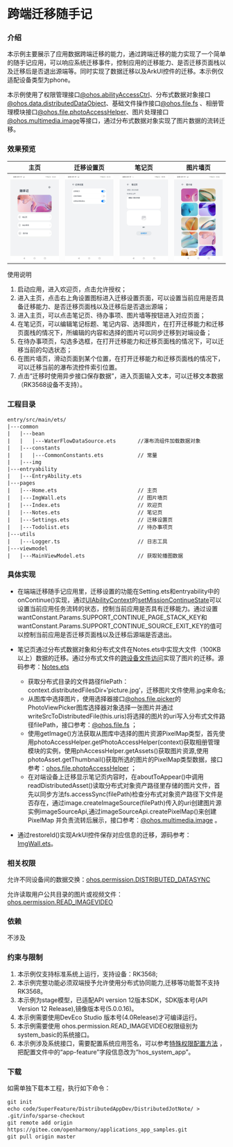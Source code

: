 # 跨端迁移随手记

### 介绍

本示例主要展示了应用数据跨端迁移的能力，通过跨端迁移的能力实现了一个简单的随手记应用，可以响应系统迁移事件，控制应用的迁移能力、是否迁移页面栈以及迁移后是否退出源端等。同时实现了数据迁移以及ArkUI控件的迁移。本示例仅适配设备类型为phone。

本示例使用了权限管理接口[@ohos.abilityAccessCtrl](https://gitee.com/openharmony/docs/blob/master/zh-cn/application-dev/reference/apis-ability-kit/js-apis-abilityAccessCtrl.md)、分布式数据对象接口[@ohos.data.distributedDataObject](https://gitee.com/openharmony/docs/blob/master/zh-cn/application-dev/reference/apis-arkdata/js-apis-data-distributedobject.md)、基础文件操作接口[@ohos.file.fs](https://gitee.com/openharmony/docs/blob/master/zh-cn/application-dev/reference/apis-core-file-kit/js-apis-file-fs.md) 、相册管理模块接口[@ohos.file.photoAccessHelper](https://gitee.com/openharmony/docs/blob/master/zh-cn/application-dev/reference/apis-media-library-kit/js-apis-photoAccessHelper.md)、图片处理接口[@ohos.multimedia.image](https://gitee.com/openharmony/docs/blob/master/zh-cn/application-dev/reference/apis-image-kit/js-apis-image.md)等接口，通过分布式数据对象实现了图片数据的流转迁移。

### 效果预览

|主页|迁移设置页|笔记页|图片墙页|
|--------------------------------|--------------------------------|--------------------------------|--------------------------------|
|![image](./screenshots/home.png)|![image](./screenshots/settings.png)|![image](./screenshots/notes.png)|![image](./screenshots/imgwall.png)|

使用说明

1. 启动应用，进入欢迎页，点击允许授权；
2. 进入主页，点击右上角设置图标进入迁移设置页面，可以设置当前应用是否具备迁移能力、是否迁移页面栈以及迁移后是否退出源端；
3. 进入主页，可以点击笔记页、待办事项、图片墙等按钮进入对应页面；
4. 在笔记页，可以编辑笔记标题、笔记内容、选择图片，在打开迁移能力和迁移页面栈的情况下，所编辑的内容和选择的图片可以同步迁移到对端设备；
5. 在待办事项页，勾选多选框，在打开迁移能力和迁移页面栈的情况下，可以迁移当前的勾选状态；
6. 在图片墙页，滑动页面到某个位置，在打开迁移能力和迁移页面栈的情况下，可以迁移当前的瀑布流控件索引位置。
7. 点击“迁移时使用异步接口保存数据”，进入页面输入文本，可以迁移文本数据（RK3568设备不支持）。

### 工程目录

```
entry/src/main/ets/
|---common
|   |---bean
|   |   |---WaterFlowDataSource.ets       //瀑布流组件加载数据对象
|   |---constants
|   |   |---CommonConstants.ets           // 常量
|   |---img
|---entryability
|   |---EntryAbility.ets
|---pages
|   |---Home.ets                          // 主页
|   |---ImgWall.ets                       // 图片墙页
|   |---Index.ets                         // 欢迎页
|   |---Notes.ets                         // 笔记页
|   |---Settings.ets                      // 迁移设置页
|   |---Todolist.ets                      // 待办事项页
|---utils                                 
|   |---Logger.ts                         // 日志工具
|---viewmodel                                 
|   |---MainViewModel.ets                 // 获取轮播图数据
```

### 具体实现

- 在端端迁移随手记应用里，迁移设置的功能在Setting.ets和entryability中的onContinue()实现，通过[UIAbilityContext](https://gitee.com/openharmony/docs/blob/master/zh-cn/application-dev/reference/apis-ability-kit/js-apis-inner-application-uiAbilityContext.md)的[setMissionContinueState](https://gitee.com/openharmony/docs/blob/master/zh-cn/application-dev/reference/apis-ability-kit/js-apis-inner-application-uiAbilityContext.md#uiabilitycontextsetmissioncontinuestate10)可以设置当前应用任务流转的状态，控制当前应用是否具有迁移能力。通过设置wantConstant.Params.SUPPORT_CONTINUE_PAGE_STACK_KEY和wantConstant.Params.SUPPORT_CONTINUE_SOURCE_EXIT_KEY的值可以控制当前应用是否迁移页面栈以及迁移后源端是否退出。

- 笔记页通过分布式数据对象和分布式文件在Notes.ets中实现大文件（100KB以上）数据的迁移。通过分布式文件的[跨设备文件访问](https://gitee.com/openharmony/docs/blob/master/zh-cn/application-dev/file-management/file-access-across-devices.md)实现了图片的迁移。源码参考：[Notes.ets](entry/src/main/ets/pages/Notes.ets)
  * 获取分布式目录的文件路径filePath：context.distributedFilesDir+‘picture.jpg’，迁移图片文件使用.jpg来命名;
  * 从图库中选择图片，使用选择器接口[@ohos.file.picker](https://gitee.com/openharmony/docs/blob/master/zh-cn/application-dev/reference/apis-core-file-kit/js-apis-file-picker.md)的PhotoViewPicker图库选择器对象选择一张图片并通过writeSrcToDistributedFile(this.uris)将选择的图片的uri写入分布式文件路径filePath，接口参考：[@ohos.file.fs](https://gitee.com/openharmony/docs/blob/master/zh-cn/application-dev/reference/apis-core-file-kit/js-apis-file-fs.md) ；
  * 使用getImage()方法获取从图库中选择的图片资源PixelMap类型，首先使用photoAccessHelper.getPhotoAccessHelper(context)获取相册管理模块的实例，使用phAccessHelper.getAssets()获取图片资源,使用photoAsset.getThumbnail()获取所选的图片的PixelMap类型数据，接口参考：[ohos.file.photoAccessHelper](https://gitee.com/openharmony/docs/blob/master/zh-cn/application-dev/reference/apis-media-library-kit/js-apis-photoAccessHelper.md) ；
  * 在对端设备上迁移显示笔记页内容时，在aboutToAppear()中调用readDistributedAsset()读取分布式对象资产路径里存储的图片文件，首先以同步方法fs.accessSync(filePath)检查分布式对象资产路径下文件是否存在，通过image.createImageSource(filePath)传入的uri创建图片源实例imageSourceApi,通过imageSourceApi.createPixelMap()来创建PixelMap 并负责流转后展示，接口参考：[@ohos.multimedia.image](https://gitee.com/openharmony/docs/blob/master/zh-cn/application-dev/reference/apis-image-kit/js-apis-image.md) 。
- 通过restoreId()实现ArkUI控件保存对应信息的迁移，源码参考：[ImgWall.ets](entry/src/main/ets/pages/ImgWall.ets)。

### 相关权限

允许不同设备间的数据交换：[ohos.permission.DISTRIBUTED_DATASYNC](https://gitee.com/openharmony/docs/blob/master/zh-cn/application-dev/security/AccessToken/permissions-for-all.md#ohospermissiondistributed_datasync)

允许读取用户公共目录的图片或视频文件：[ ohos.permission.READ_IMAGEVIDEO](https://gitee.com/openharmony/docs/blob/master/zh-cn/application-dev/security/AccessToken/permissions-for-system-apps.md#ohospermissionread_imagevideo)

### 依赖

不涉及

### 约束与限制

1. 本示例仅支持标准系统上运行，支持设备：RK3568;
2. 本示例完整功能必须双端授予允许使用分布式协同能力,迁移等功能暂不支持RK3568。
3. 本示例为stage模型，已适配API version 12版本SDK，SDK版本号(API Version 12 Release),镜像版本号(5.0.0.16)。
4. 本示例需要使用DevEco Studio 版本号(4.0Release)才可编译运行。
5. 本示例需要使用 ohos.permission.READ_IMAGEVIDEO权限级别为system_basic的系统接口。
6. 本示例涉及系统接口，需要配置系统应用签名，可以参考[特殊权限配置方法](https://gitee.com/openharmony/docs/blob/master/zh-cn/application-dev/security/hapsigntool-overview.md) ，把配置文件中的“app-feature”字段信息改为“hos_system_app”。

### 下载

如需单独下载本工程，执行如下命令：

```
git init
echo code/SuperFeature/DistributedAppDev/DistributedJotNote/ > .git/info/sparse-checkout
git remote add origin https://gitee.com/openharmony/applications_app_samples.git
git pull origin master
```